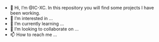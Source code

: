 - 👋 Hi, I’m @IC-XC. In this repository you will find some projects I have been working.
- 👀 I’m interested in ...
- 🌱 I’m currently learning ...
- 💞️ I’m looking to collaborate on ...
- 📫 How to reach me ...

<!---
IC-XC/IC-XC is a ✨ special ✨ repository because its `README.md` (this file) appears on your GitHub profile.
You can click the Preview link to take a look at your changes.
--->
